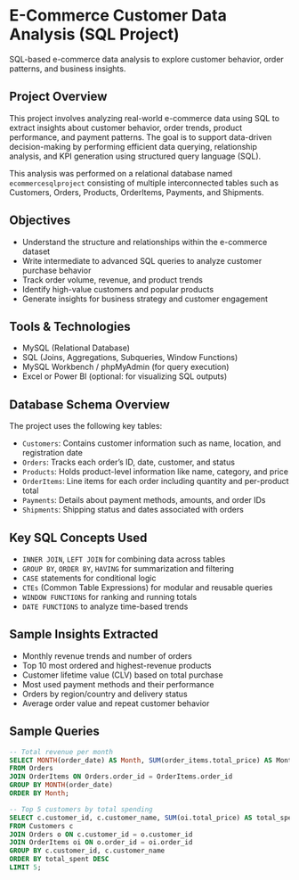 # E-Commerce Customer Data Analysis (SQL Project)

SQL-based e-commerce data analysis to explore customer behavior, order patterns, and business insights.


## Project Overview

This project involves analyzing real-world e-commerce data using SQL to extract insights about customer behavior, order trends, product performance, and payment patterns. The goal is to support data-driven decision-making by performing efficient data querying, relationship analysis, and KPI generation using structured query language (SQL).

This analysis was performed on a relational database named `ecommercesqlproject` consisting of multiple interconnected tables such as Customers, Orders, Products, OrderItems, Payments, and Shipments.

## Objectives

- Understand the structure and relationships within the e-commerce dataset
- Write intermediate to advanced SQL queries to analyze customer purchase behavior
- Track order volume, revenue, and product trends
- Identify high-value customers and popular products
- Generate insights for business strategy and customer engagement

## Tools & Technologies

- MySQL (Relational Database)
- SQL (Joins, Aggregations, Subqueries, Window Functions)
- MySQL Workbench / phpMyAdmin (for query execution)
- Excel or Power BI (optional: for visualizing SQL outputs)

## Database Schema Overview

The project uses the following key tables:

- `Customers`: Contains customer information such as name, location, and registration date  
- `Orders`: Tracks each order’s ID, date, customer, and status  
- `Products`: Holds product-level information like name, category, and price  
- `OrderItems`: Line items for each order including quantity and per-product total  
- `Payments`: Details about payment methods, amounts, and order IDs  
- `Shipments`: Shipping status and dates associated with orders  

## Key SQL Concepts Used

- `INNER JOIN`, `LEFT JOIN` for combining data across tables  
- `GROUP BY`, `ORDER BY`, `HAVING` for summarization and filtering  
- `CASE` statements for conditional logic  
- `CTEs` (Common Table Expressions) for modular and reusable queries  
- `WINDOW FUNCTIONS` for ranking and running totals  
- `DATE FUNCTIONS` to analyze time-based trends

## Sample Insights Extracted

- Monthly revenue trends and number of orders  
- Top 10 most ordered and highest-revenue products  
- Customer lifetime value (CLV) based on total purchase  
- Most used payment methods and their performance  
- Orders by region/country and delivery status  
- Average order value and repeat customer behavior  

## Sample Queries

```sql
-- Total revenue per month
SELECT MONTH(order_date) AS Month, SUM(order_items.total_price) AS MonthlyRevenue
FROM Orders
JOIN OrderItems ON Orders.order_id = OrderItems.order_id
GROUP BY MONTH(order_date)
ORDER BY Month;

-- Top 5 customers by total spending
SELECT c.customer_id, c.customer_name, SUM(oi.total_price) AS total_spent
FROM Customers c
JOIN Orders o ON c.customer_id = o.customer_id
JOIN OrderItems oi ON o.order_id = oi.order_id
GROUP BY c.customer_id, c.customer_name
ORDER BY total_spent DESC
LIMIT 5;

